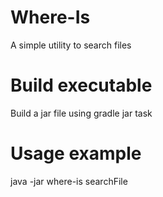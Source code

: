 # Where-Is
A simple utility to search files 

# Build executable
Build a jar file using gradle jar task

# Usage example

java -jar where-is searchFile
